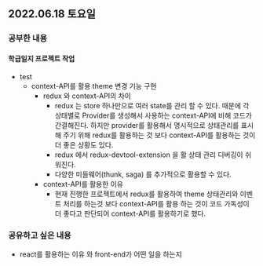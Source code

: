 ## 2022.06.18 토요일
### 공부한 내용
#### 학급일지 프로젝트 작업 
- test
    * context-API를 활용 theme 변경 기능 구현
      - redux 와 context-API의 차이 
        + redux 는 store 하나만으로 여러 state를 관리 할 수 있다. 때문에 각 상태별로 Provider를 생성해서 사용하는 context-API에 비해 코드가 간결해진다. 하지만 provider를 활용해서 명시적으로 상태관리를 표시 해 주기 위해 redux를 활용하는 것 보다 context-API를 활용하는 것이 더 좋은 상황도 있다.
        + redux 에서 redux-devtool-extension 을 활 상태 관리 디버깅이 쉬워진다.
        + 다양한 미들웨어(thunk, saga) 를 추가적으로 활용할 수 있다.
      - context-API를 활용한 이유
        + 현재 진행한 프로젝트에서 redux를 활용하여 theme 상태관리와 이벤트 처리를 하는것 보다 context-API를 활용 하는 것이 코드 가독성이 더 좋다고 판단되어 context-API를 활용하기로 했다.
### 공유하고 싶은 내용
- react를 활용하는 이유 와 front-end가 어떤 일을 하는지
<br>